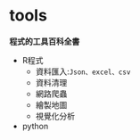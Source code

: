 # tools
**程式的工具百科全書**
* R程式  
  * 資料匯入:`Json、excel、csv`
  * 資料清理
  * 網路爬蟲
  * 繪製地圖
  * 視覺化分析
* python  
